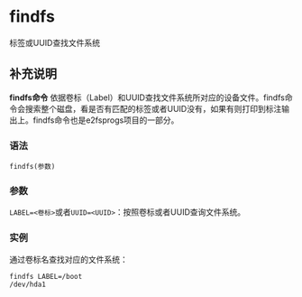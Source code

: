 findfs
===

标签或UUID查找文件系统

## 补充说明

**findfs命令** 依据卷标（Label）和UUID查找文件系统所对应的设备文件。findfs命令会搜索整个磁盘，看是否有匹配的标签或者UUID没有，如果有则打印到标注输出上。findfs命令也是e2fsprogs项目的一部分。

### 语法  

```
findfs(参数)
```

### 参数  

`LABEL=<卷标>`或者`UUID=<UUID>`：按照卷标或者UUID查询文件系统。

### 实例  

通过卷标名查找对应的文件系统：

```
findfs LABEL=/boot
/dev/hda1
```


